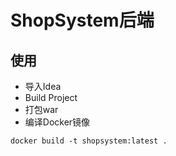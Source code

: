 # ShopSystem后端

## 使用
- 导入Idea
- Build Project
- 打包war
- 编译Docker镜像
```
docker build -t shopsystem:latest .
```
